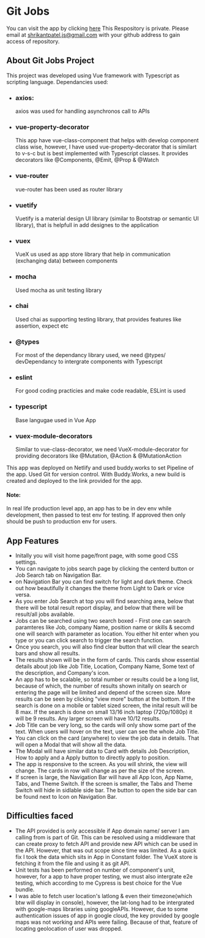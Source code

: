 # Git Jobs

You can visit the app by clicking [here](https://priceless-mcnulty-c9bfa0.netlify.app/)
This Respository is private. Please email at [shrikantpatel.js@gmail.com](shrikantpatel.js@gmail.com) with your github address to gain access of repository.

## About Git Jobs Project

This project was developed using Vue framework with Typescript as scripting language.
Dependancies used:

-   ### axios:

    axios was used for handling asynchronos call to APIs

-   ### vue-property-decorator

    This app have vue-class-component that helps with develop component class wise, however, I have used vue-property-decorator that is similart to v-s-c but is best implemented with Typescript classes. It provides decorators like @Components, @Emit, @Prop & @Watch

-   ### vue-router

    vue-router has been used as router library

-   ### vuetify

    Vuetify is a material design UI library (similar to Bootstrap or semantic UI library), that is helpfull in add designes to the application

-   ### vuex

    VueX us used as app store library that help in communication (exchanging data) between components

-   ### mocha

    Used mocha as unit testing library

-   ### chai

    Used chai as supporting testing library, that provides features like assertion, expect etc

-   ### @types

    For most of the dependancy library used, we need @types/<libraryName> devDependancy to intergrate components with Typescript

-   ### eslint

    For good coding practicies and make code readable, ESLint is used

-   ### typescript

    Base langugae used in Vue App

-   ### vuex-module-decorators

    Similar to vue-class-decorator, we need VueX-module-decorator for providing decorators like @Mutation, @Action & @MutationAction

This app was deployed on Netlify and used buddy.works to set Pipeline of the app. Used Git for version control. With Buddy.Works, a new build is created and deployed to the link provided for the app.

#### Note:

In real life production level app, an app has to be in dev env while development, then passed to test env for testing. If approved then only should be push to production env for users.

## App Features

-   Initally you will visit home page/front page, with some good CSS settings.
-   You can navigate to jobs search page by clicking the centerd button or Job Search tab on Navigation Bar.
-   on Navigation Bar you can find switch for light and dark theme. Check out how beautifully it changes the theme from Light to Dark or vice versa.
-   As you enter Job Search at top you will find searching area, below that there will be total result report display, and below that there will be result/all jobs available.
-   Jobs can be searched using two search boxed - First one can search paramteres like Job, company Name, position name or skills & secomd one will search with parameter as location. You either hit enter when you type or you can click search to trigger the search function.
-   Once you search, you will also find clear button that will clear the search bars and show all results.
-   The results shown will be in the form of cards. This cards show essential details about job like Job Title, Location, Company Name, Some text of the description, and Company's icon.
-   An app has to be scalable, so total number or results could be a long list, because of which, the number of results shown initally on search or entering the page will be limited and depend of the screen size. More results can be seen by clicking "view more" button at the bottom. If the search is done on a mobile or tablet sized screen, the inital result will be 8 max. If the search is done on small 13/16 inch laptop (720p/1080p) it will be 9 results. Any larger screen will have 10/12 results.
-   Job Title can be very long, so the cards will only show some part of the text. When users will hover on the text, user can see the whole Job Title.
-   You can click on the card (anywhere) to view the job data in details. That will open a Modal that will show all the data.
-   The Modal will have similar data to Card with details Job Description, How to apply and a Apply button to directly apply to position.
-   The app is responsive to the screen. As you will shrink, the view will change. The cards in row will change as per the size of the screen.
-   If screen is large, the Navigation Bar will have all App Icon, App Name, Tabs, and Theme Switch. If the screen is smaller, the Tabs and Theme Switch will hide in sidlable side bar. The button to open the side bar can be found next to Icon on Navigation Bar.

## Difficulties faced

-   The API provided is only accessible if App domain name/ server I am calling from is part of Git. This can be resolved using a middleware that can create proxy to fetch API and provide new API which can be used in the API. However, that was out scope since time was limited. As a quick fix I took the data which sits in App in Constant folder. The VueX store is fetching it from the file and using it as git API.
-   Unit tests has been performed on number of component's unit, however, for a app to have proper testing, we must also intergrate e2e testing, which according to me Cypress is best choice for the Vue bundle.
-   I was able to fetch user location's latlong & even their timezone(which btw will display in console), however, the lat-long had to be intergrated with google-maps libraries using googleAPIs. However, due to some authentication issues of app in google cloud, the key provided by google maps was not working and APIs were failing. Because of that, feature of locating geolocation of user was dropped.
